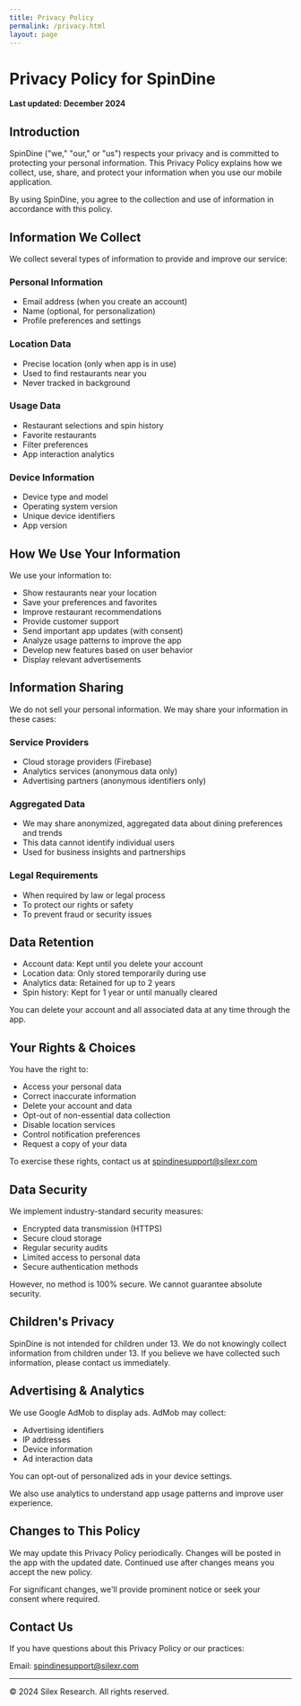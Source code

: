 ```yaml
---
title: Privacy Policy
permalink: /privacy.html
layout: page
---
```


# Privacy Policy for SpinDine

**Last updated: December 2024**

## Introduction

SpinDine ("we," "our," or "us") respects your privacy and is committed to protecting your personal information. This Privacy Policy explains how we collect, use, share, and protect your information when you use our mobile application.

By using SpinDine, you agree to the collection and use of information in accordance with this policy.

## Information We Collect

We collect several types of information to provide and improve our service:

### Personal Information
- Email address (when you create an account)
- Name (optional, for personalization)
- Profile preferences and settings

### Location Data
- Precise location (only when app is in use)
- Used to find restaurants near you
- Never tracked in background

### Usage Data
- Restaurant selections and spin history
- Favorite restaurants
- Filter preferences
- App interaction analytics

### Device Information
- Device type and model
- Operating system version
- Unique device identifiers
- App version

## How We Use Your Information

We use your information to:

- Show restaurants near your location
- Save your preferences and favorites
- Improve restaurant recommendations
- Provide customer support
- Send important app updates (with consent)
- Analyze usage patterns to improve the app
- Develop new features based on user behavior
- Display relevant advertisements

## Information Sharing

We do not sell your personal information. We may share your information in these cases:

### Service Providers
- Cloud storage providers (Firebase)
- Analytics services (anonymous data only)
- Advertising partners (anonymous identifiers only)

### Aggregated Data
- We may share anonymized, aggregated data about dining preferences and trends
- This data cannot identify individual users
- Used for business insights and partnerships

### Legal Requirements
- When required by law or legal process
- To protect our rights or safety
- To prevent fraud or security issues

## Data Retention

- Account data: Kept until you delete your account
- Location data: Only stored temporarily during use
- Analytics data: Retained for up to 2 years
- Spin history: Kept for 1 year or until manually cleared

You can delete your account and all associated data at any time through the app.

## Your Rights & Choices

You have the right to:

- Access your personal data
- Correct inaccurate information
- Delete your account and data
- Opt-out of non-essential data collection
- Disable location services
- Control notification preferences
- Request a copy of your data

To exercise these rights, contact us at spindinesupport@silexr.com

## Data Security

We implement industry-standard security measures:

- Encrypted data transmission (HTTPS)
- Secure cloud storage
- Regular security audits
- Limited access to personal data
- Secure authentication methods

However, no method is 100% secure. We cannot guarantee absolute security.

## Children's Privacy

SpinDine is not intended for children under 13. We do not knowingly collect information from children under 13. If you believe we have collected such information, please contact us immediately.

## Advertising & Analytics

We use Google AdMob to display ads. AdMob may collect:
- Advertising identifiers
- IP addresses
- Device information
- Ad interaction data

You can opt-out of personalized ads in your device settings.

We also use analytics to understand app usage patterns and improve user experience.

## Changes to This Policy

We may update this Privacy Policy periodically. Changes will be posted in the app with the updated date. Continued use after changes means you accept the new policy.

For significant changes, we'll provide prominent notice or seek your consent where required.

## Contact Us

If you have questions about this Privacy Policy or our practices:

Email: spindinesupport@silexr.com

---

© 2024 Silex Research. All rights reserved.
